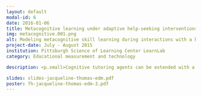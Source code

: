 ```yaml
---
layout: default
modal-id: 6
date: 2016-01-06
title: Metacognitive learning under adaptive help-seeking interventions
img: metacognitive.001.png
alt: Modeling metacognitive skill learning during interactions with a help-seeking tutor agent
project-date: July - August 2015
institution: Pittsburgh Science of Learning Center LearnLab
category: Educational measurement and technology

description: <p.small>Cognitive tutoring agents can be extended with a help-seeking tutor module that tries to identify hint abuse and hint avoidance and provide corrective feedback. Here we extended previous work done by researchers at Carnegie Mellon University in collaboration with the Pittsburgh Science of Learning Center LearnLab in order to determine whether users interacting with this type of agent demonstrated improved metacognitive skills over time.</p> <p.small>Metacognitive skill here is measured by the appropriateness of their resource and hint use conditional on their estimated knowledge of the mathematical concept being tested. In order to design the most effective interventions capable of delivering personalized adaptive instruction to students, we need to understand whether these metacognitive abilities are dissociable from the cognitive skills targeted by the tutoring system, and whether they are amenable to intervention.</p> <p.small>We were particularly interested in whether these learning curves revealed improvement in metacognitive skillfulness in a domain-general or context-specific manner. We found context-specific improvement in metacognitive awareness, resourcefulness, and self-knowledge. This improvement showed limited generalization or transfer to new problem domains (or even to new cognitive skills within the same broad domain).</p>  

slides: slides-jacqueline-thomas-edm.pdf
poster: fh-jacqueline-thomas-edm-3.pdf
---
```

